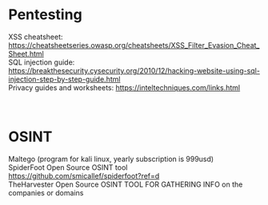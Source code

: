 # Pentesting
XSS cheatsheet: https://cheatsheetseries.owasp.org/cheatsheets/XSS_Filter_Evasion_Cheat_Sheet.html <br>
SQL injection guide: https://breakthesecurity.cysecurity.org/2010/12/hacking-website-using-sql-injection-step-by-step-guide.html <br>
Privacy guides and worksheets: https://inteltechniques.com/links.html <br>
<br><br>
# OSINT
Maltego (program for kali linux, yearly subscription is 999usd)
<br>
SpiderFoot Open Source OSINT tool https://github.com/smicallef/spiderfoot?ref=d
<br>
TheHarvester Open Source OSINT TOOL FOR GATHERING INFO on the companies or domains
